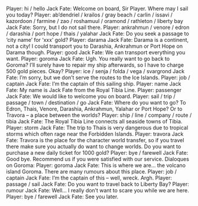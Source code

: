 Player: hi / hello
Jack Fate: Welcome on board, Sir Player. Where may I sail you today?
Player: ab’dendriel / krailos / gray beach / carlin / issavi / kazordoon / farmine / zao / roshamuul / oramond / rathleton / liberty bay
Jack Fate: Sorry, but I do not sail there.
Player: ankrahmun / venore / edron / darashia / port hope / thais / yalahar
Jack Fate: Do you seek a passage to ‘city name’ for ‘xxx’ gold?
Player: darama
Jack Fate: Darama is a continent, not a city! I could transport you to Darashia, Ankrahmun or Port Hope on Darama though.
Player: good
Jack Fate: We can transport everything you want.
Player: goroma
Jack Fate: Ugh. You really want to go back to Goroma? I’ll surely have to repair my ship afterwards, so I have to charge 500 gold pieces. Okay?
Player: ice / senja / folda / vega / svargrond
Jack Fate: I’m sorry, but we don’t serve the routes to the Ice Islands.
Player: job / captain
Jack Fate: I’m the captain of this sailing ship.
Player: name
Jack Fate: My name is Jack Fate from the Royal Tibia Line.
Player: passenger
Jack Fate: We would like to welcome you on board.
Player: sail / trip / passage / town / destination / go
Jack Fate: Where do you want to go? To Edron, Thais, Venore, Darashia, Ankrahmun, Yalahar or Port Hope? Or to Travora – a place between the worlds?
Player: ship / line / company / route / tibia
Jack Fate: The Royal Tibia Line connects all seaside towns of Tibia.
Player: storm
Jack Fate: The trip to Thais is very dangerous due to tropical storms which often rage near the Forbidden Islands.
Player: travora
Jack Fate: Travora is the place for the character world transfer, so if you travel there make sure you actually do want to change worlds. Do you want to purchase a new daily ticket for 1000 gold?
Player: bye / farewell
Jack Fate: Good bye. Recommend us if you were satisfied with our service.
Dialoques on Goroma:
Player: goroma
Jack Fate: This is where we are… the volcano island Goroma. There are many rumours about this place.
Player: job / captain
Jack Fate: I’m the captain of this – well, wreck. Argh.
Player: passage / sail
Jack Fate: Do you want to travel back to Liberty Bay?
Player: rumour
Jack Fate: Well… I really don’t want to scare you while we are here.
Player: bye / farewell
Jack Fate: See you later.